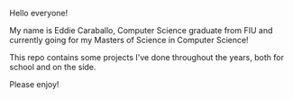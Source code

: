 Hello everyone!

My name is Eddie Caraballo, Computer Science graduate from FIU and currently going for my Masters of Science in Computer Science!

This repo contains some projects I've done throughout the years, both for school and on the side.

Please enjoy!
